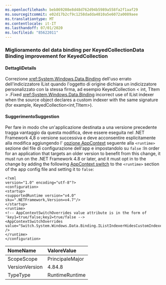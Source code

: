 ```yaml
---
ms.openlocfilehash: beb869208e8d48d762d94b5989a558fa2f1aaf29
ms.sourcegitcommit: e02d17b2cf9c1258dadda4810a5e6072a0089aee
ms.translationtype: MT
ms.contentlocale: it-IT
ms.lasthandoff: 07/01/2020
ms.locfileid: "85622011"
---
```

### <a name="data-binding-improvement-for-keyedcollection"></a><span data-ttu-id="da738-101">Miglioramento del data binding per KeyedCollection</span><span class="sxs-lookup"><span data-stu-id="da738-101">Data Binding improvement for KeyedCollection</span></span>

#### <a name="details"></a><span data-ttu-id="da738-102">Dettagli</span><span class="sxs-lookup"><span data-stu-id="da738-102">Details</span></span>

<span data-ttu-id="da738-103">Correzione <xref:System.Windows.Data.Binding> dell'uso errato dell'indicizzatore IList quando l'oggetto di origine dichiara un indicizzatore personalizzato con la stessa firma, ad esempio KeyedCollection &lt; int, TItem &gt; .</span><span class="sxs-lookup"><span data-stu-id="da738-103">Fixed <xref:System.Windows.Data.Binding> incorrect use of IList indexer when the source object declares a custom indexer with the same signature (for example, KeyedCollection&lt;int,TItem&gt;).</span></span>

#### <a name="suggestion"></a><span data-ttu-id="da738-104">Suggerimento</span><span class="sxs-lookup"><span data-stu-id="da738-104">Suggestion</span></span>

<span data-ttu-id="da738-105">Per fare in modo che un'applicazione destinata a una versione precedente tragga vantaggio da questa modifica, deve essere eseguita nel .NET Framework 4,8 o versione successiva e deve acconsentire esplicitamente alla modifica aggiungendo l' [opzione AppContext](https://docs.microsoft.com/dotnet/framework/configure-apps/file-schema/runtime/appcontextswitchoverrides-element) seguente alla <code>&lt;runtime&gt;</code> sezione del file di configurazione dell'app e impostandolo su <code>false</code> :</span><span class="sxs-lookup"><span data-stu-id="da738-105">In order for an application that targets an older version to benefit from this change, it must run on the .NET Framework 4.8 or later, and it must opt in to the change by adding the following [AppContext switch](https://docs.microsoft.com/dotnet/framework/configure-apps/file-schema/runtime/appcontextswitchoverrides-element) to the <code>&lt;runtime&gt;</code> section of the app config file and setting it to <code>false</code>:</span></span><pre><code class="lang-xml">&lt;?xml version=&quot;1.0&quot; encoding=&quot;utf-8&quot;?&gt;&#13;&#10;&lt;configuration&gt;&#13;&#10;&lt;startup&gt;&#13;&#10;&lt;supportedRuntime version=&quot;v4.0&quot; sku=&quot;.NETFramework,Version=v4.7&quot;/&gt;&#13;&#10;&lt;/startup&gt;&#13;&#10;&lt;runtime&gt;&#13;&#10;&lt;!-- AppContextSwitchOverrides value attribute is in the form of &#39;key1=true/false;key2=true/false  --&gt;&#13;&#10;&lt;AppContextSwitchOverrides value=&quot;Switch.System.Windows.Data.Binding.IListIndexerHidesCustomIndexer=false&quot; /&gt;&#13;&#10;&lt;/runtime&gt;&#13;&#10;&lt;/configuration&gt;&#13;&#10;</code></pre>

| <span data-ttu-id="da738-106">Nome</span><span class="sxs-lookup"><span data-stu-id="da738-106">Name</span></span>    | <span data-ttu-id="da738-107">Valore</span><span class="sxs-lookup"><span data-stu-id="da738-107">Value</span></span>       |
|:--------|:------------|
| <span data-ttu-id="da738-108">Scope</span><span class="sxs-lookup"><span data-stu-id="da738-108">Scope</span></span>   |<span data-ttu-id="da738-109">Principale</span><span class="sxs-lookup"><span data-stu-id="da738-109">Major</span></span>|
|<span data-ttu-id="da738-110">Version</span><span class="sxs-lookup"><span data-stu-id="da738-110">Version</span></span>|<span data-ttu-id="da738-111">4.8</span><span class="sxs-lookup"><span data-stu-id="da738-111">4.8</span></span>|
|<span data-ttu-id="da738-112">Type</span><span class="sxs-lookup"><span data-stu-id="da738-112">Type</span></span>|<span data-ttu-id="da738-113">Runtime</span><span class="sxs-lookup"><span data-stu-id="da738-113">Runtime</span></span>|
